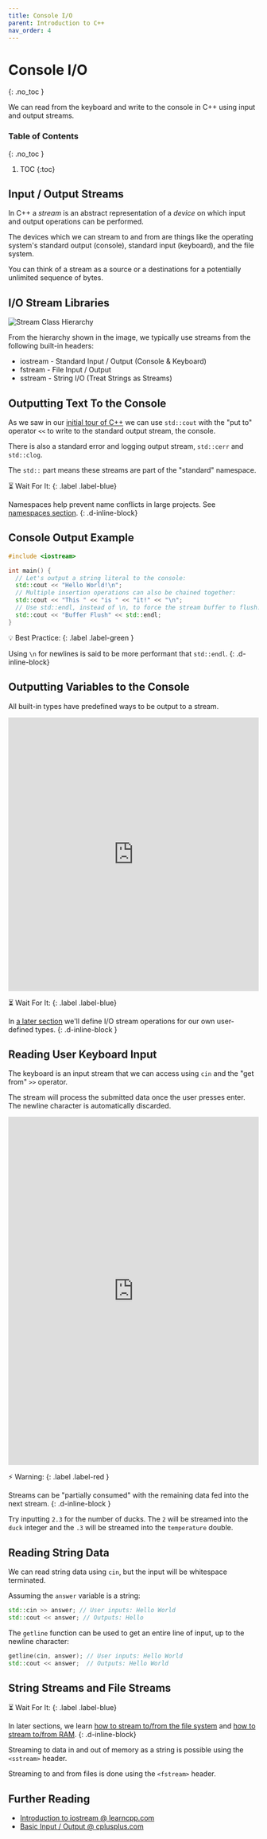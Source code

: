 ```yaml
---
title: Console I/O
parent: Introduction to C++
nav_order: 4
---
```


<!--prettier-ignore-start-->
# Console I/O
{: .no_toc }

We can read from the keyboard and write to the console in C++ using input and output streams.

### Table of Contents
{: .no_toc }

1. TOC
{:toc}

<!--prettier-ignore-end-->

## Input / Output Streams

In C++ a _stream_ is an abstract representation of a _device_ on which input and output operations can be performed.

The devices which we can stream to and from are things like the operating system's standard output (console), standard input (keyboard), and the file system.

You can think of a stream as a source or a destinations for a potentially unlimited sequence of bytes.

## I/O Stream Libraries

![Stream Class Hierarchy](iostream.gif)

From the hierarchy shown in the image, we typically use streams from the following built-in headers:

- iostream - Standard Input / Output (Console & Keyboard)
- fstream - File Input / Output
- sstream - String I/O (Treat Strings as Streams)

## Outputting Text To the Console

As we saw in our [initial tour of C++](/Programming-1-Notes/docs/04-cpp-and-visual-studio-tour/01-cpp-and-visual-studio-tour.html#hello-c) we can use `std::cout` with the "put to" operator `<<` to write to the standard output stream, the console.

There is also a standard error and logging output stream, `std::cerr` and `std::clog`.

The `std::` part means these streams are part of the "standard" namespace.

⏳ Wait For It:
{: .label .label-blue}

Namespaces help prevent name conflicts in large projects. See [namespaces section](/Programming-1-Notes/docs/06-containers-and-file-io/01-namespaces.html).
{: .d-inline-block}

## Console Output Example

```cpp
#include <iostream>

int main() {
  // Let's output a string literal to the console:
  std::cout << "Hello World!\n";
  // Multiple insertion operations can also be chained together:
  std::cout << "This " << "is " << "it!" << "\n";
  // Use std::endl, instead of \n, to force the stream buffer to flush:
  std::cout << "Buffer Flush" << std::endl;
}
```

💡 Best Practice:
{: .label .label-green }

Using `\n` for newlines is said to be more performant that `std::endl`.
{: .d-inline-block}

## Outputting Variables to the Console

All built-in types have predefined ways to be output to a stream.

<iframe height="550px" width="100%" src="https://repl.it/@stungeye/IOStream-Cout-With-Variables?lite=true" scrolling="no" frameborder="no" allowtransparency="true" allowfullscreen="true" sandbox="allow-forms allow-pointer-lock allow-popups allow-same-origin allow-scripts allow-modals"></iframe>

⏳ Wait For It:
{: .label .label-blue}

In [a later section](/Programming-1-Notes/docs/08-user-defined-types/04-operator-overloading.html) we'll define I/O stream operations for our own user-defined types.
{: .d-inline-block }

## Reading User Keyboard Input

The keyboard is an input stream that we can access using `cin` and the "get from" `>>` operator.

The stream will process the submitted data once the user presses enter. The newline character is automatically discarded.

<iframe height="700px" width="100%" src="https://repl.it/@stungeye/IOStream-Cin?lite=true" scrolling="no" frameborder="no" allowtransparency="true" allowfullscreen="true" sandbox="allow-forms allow-pointer-lock allow-popups allow-same-origin allow-scripts allow-modals"></iframe>

⚡ Warning:
{: .label .label-red }

Streams can be "partially consumed" with the remaining data fed into the next stream.
{: .d-inline-block }

Try inputting `2.3` for the number of ducks. The `2` will be streamed into the `duck` integer and the `.3` will be streamed into the `temperature` double.

## Reading String Data

We can read string data using `cin`, but the input will be whitespace terminated.

Assuming the `answer` variable is a string:

```cpp
std::cin >> answer; // User inputs: Hello World
std::cout << answer; // Outputs: Hello
```

The `getline` function can be used to get an entire line of input, up to the newline character:

```cpp
getline(cin, answer); // User inputs: Hello World
std::cout << answer;  // Outputs: Hello World
```

## String Streams and File Streams

⏳ Wait For It:
{: .label .label-blue}

In later sections, we learn [how to stream to/from the file system](/Programming-1-Notes/docs/09-file-io/00-file-io.html) and [how to stream to/from RAM](/Programming-1-Notes/docs/06-collections/04-strings.html#more-string-concatenation).
{: .d-inline-block}

Streaming to data in and out of memory as a string is possible using the `<sstream>` header.

Streaming to and from files is done using the `<fstream>` header.

## Further Reading

- [Introduction to iostream @ learncpp.com](https://www.learncpp.com/cpp-tutorial/introduction-to-iostream-cout-cin-and-endl/)
- [Basic Input / Output @ cplusplus.com](https://www.cplusplus.com/doc/tutorial/basic_io/)
